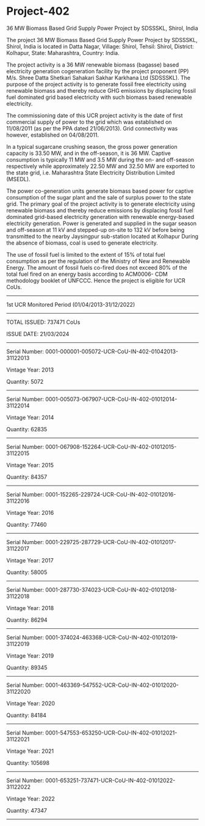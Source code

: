 # Project-402
36 MW Biomass Based Grid Supply Power Project by SDSSSKL, Shirol, India

The project 36 MW Biomass Based Grid Supply Power Project by SDSSSKL, Shirol,
India is located in Datta Nagar, Village: Shirol, Tehsil: Shirol, District: Kolhapur, State:
Maharashtra, Country: India.

The project activity is a 36 MW renewable biomass (bagasse) based electricity generation
cogeneration facility by the project proponent (PP) M/s. Shree Datta Shetkari Sahakari Sakhar
Karkhana Ltd (SDSSSKL). The purpose of the project activity is to generate fossil free electricity
using renewable biomass and thereby reduce GHG emissions by displacing fossil fuel dominated grid
based electricity with such biomass based renewable electricity.

The commissioning date of this UCR project activity is the date of first commercial supply of power
to the grid which was established on 11/08/2011 (as per the PPA dated 21/06/2013). Grid
connectivity was however, established on 04/08/2011.

In a typical sugarcane crushing season, the gross power generation capacity is 33.50 MW, and in the
off-season, it is 36 MW. Captive consumption is typically 11 MW and 3.5 MW during the on- and
off-season respectively while approximately 22.50 MW and 32.50 MW are exported to the state grid,
i.e. Maharashtra State Electricity Distribution Limited (MSEDL).

The power co-generation units generate biomass based power for captive consumption of the sugar
plant and the sale of surplus power to the state grid. The primary goal of the project activity is to
generate electricity using renewable biomass and thereby reduce emissions by displacing fossil fuel
dominated grid-based electricity generation with renewable energy-based electricity generation.
Power is generated and supplied in the sugar season and off-season at 11 kV and stepped-up on-site to
132 kV before being transmitted to the nearby Jaysingpur sub-station located at Kolhapur
During the absence of biomass, coal is used to generate electricity. 

The use of fossil fuel is limited to the extent of 15% of total fuel consumption as per the regulation of the Ministry of New and Renewable
Energy. The amount of fossil fuels co-fired does not exceed 80% of the total fuel fired on an energy
basis according to ACM0006- CDM methodology booklet of UNFCCC. Hence the project is eligible
for UCR CoUs.
____________
1st UCR Monitored Period (01/04/2013-31/12/2022)
____________________

TOTAL ISSUED: 737471 CoUs

ISSUE DATE: 21/03/2024
__________________________
Serial Number: 0001-000001-005072-UCR-CoU-IN-402-01042013-31122013

Vintage Year: 2013

Quantity: 5072
________________
Serial Number: 0001-005073-067907-UCR-CoU-IN-402-01012014-31122014

Vintage Year: 2014

Quantity: 62835
_______________
Serial Number: 0001-067908-152264-UCR-CoU-IN-402-01012015-31122015

Vintage Year: 2015

Quantity: 84357
____________________
Serial Number: 0001-152265-229724-UCR-CoU-IN-402-01012016-31122016

Vintage Year: 2016

Quantity: 77460
_______________
Serial Number: 0001-229725-287729-UCR-CoU-IN-402-01012017-31122017

Vintage Year: 2017

Quantity: 58005
________________
Serial Number: 0001-287730-374023-UCR-CoU-IN-402-01012018-31122018

Vintage Year: 2018

Quantity: 86294
_________________
Serial Number: 0001-374024-463368-UCR-CoU-IN-402-01012019-31122019

Vintage Year: 2019

Quantity: 89345
__________________
Serial Number: 0001-463369-547552-UCR-CoU-IN-402-01012020-31122020

Vintage Year: 2020

Quantity: 84184
_________________
Serial Number: 0001-547553-653250-UCR-CoU-IN-402-01012021-31122021

Vintage Year: 2021

Quantity: 105698
_______________
Serial Number: 0001-653251-737471-UCR-CoU-IN-402-01012022-31122022

Vintage Year: 2022

Quantity: 47347
________________
